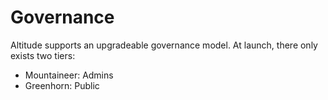 # Governance

Altitude supports an upgradeable governance model. At launch, there only exists two tiers:
- Mountaineer: Admins
- Greenhorn: Public
